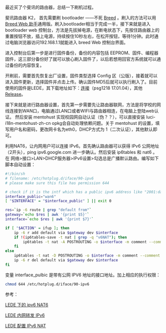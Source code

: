 
最近买了个斐讯的路由器，总结一下刷机过程。

<!--more-->

斐讯路由器 K2， 首先需要刷 bootloader ——不死 [Breed](http://www.right.com.cn/forum/thread-161906-1-1.html) 。刷入的方法可以用 [Breed Web 助手](https://weibo.com/itmfb?reason=&retcode=)通用版。刷入bootloader相当于完成一半，接下来就是进入bootloader web 控制台，方法是先拔掉电源，在断电状态下，先按住路由器上的重置按钮不放，插上电源，持续按住10秒左右，在松开按钮，等待1分钟。此时通过电脑浏览器访问192.168.1.1就能进入 breed Web 控制台界面。

进入控制台后第一步是进行固件备份，备份的内容包括 EEPROM、固件、编程器固件，这三部分备份好了就可以放心刷入固件了，以后若想用回官方系统就可以通过备份的内容恢复。

开刷前，需要首先恢复出厂设置，固件类型选择 Config 区（公版），接着就可以进入固件更新，选择固件并点击上传。确认固件MD5后就可以执行刷入了。目前使用的固件是LEDE，其下载地址如下：[连接](https://downloads.lede-project.org/releases/17.01.4/targets/ramips/mt7620/lede-17.01.4-ramips-mt7620-psg1218-squashfs-sysupgrade.bin)（psg1218 17.01.04），其他 [Release](https://downloads.lede-project.org/releases/)。

接下来就是进行路由器设置，首先第一步需要先让路由器联网，方法是将学校的网线连接到WAN口，电脑通过LAN口或者WIFI与路由器相连，在电脑上登陆web认证。
然后安装 mentohust 实现校园网自动认证（伪？？），可以直接安装 luci-i18n-mentohust-zh-cn opkg会自动处理依赖问题。关于 mentohust 的设置，填写用户名和密码，更改网卡名为eth0，DHCP方式为 1（二次认证），其他默认即可。

利用NAT6，让内网用户可以连接 IPv6。首先确认路由器可以获得 IPv6 公网地址（2开头），ping ipv6.google.com 进一步确认。然后安装 ip6tables 和 nat6 。在 网络>接口>LAN>DHCP服务器>IPv6设置>勾选总是广播默认路由。编写如下脚本自动设置：
```bash
#!/bin/sh
# filename: /etc/hotplug.d/iface/90-ipv6
# please make sure this file has permission 644

# check if it is the intf which has a public ipv6 address like "2001:da8:100d:aaaa:485c::1/64"
interface_public="wan6"
[ "$INTERFACE" = "$interface_public" ] || exit 0

res=`ip -6 route | grep "default from"`
gateway=`echo $res | awk '{print $5}'`
interface=`echo $res | awk '{print $7}'`

if [ "$ACTION" = ifup ]; then
    ip -6 r add default via $gateway dev $interface
    if !(ip6tables-save -t nat | grep -q "v6NAT"); then
        ip6tables -t nat -A POSTROUTING -o $interface -m comment --comment "v6NAT" -j MASQUERADE
    fi
else
    ip6tables -t nat -D POSTROUTING -o $interface -m comment --comment "v6NAT" -j MASQUERADE
    ip -6 r del default via $gateway dev $interface
fi
```
变量 interface_pulbic 是带有公网 IPV6 地址的接口地址。加上相应的执行权限：

```bash
chmod 644 /etc/hotplug.d/iface/90-ipv6
```

参考：

[LEDE 下的 ipv6 NAT6](https://lixingcong.github.io/2017/04/24/ipv6-nat-lede/)

[LEDE 内网转发 IPv6](https://i-meto.com/lede-ipv6/amp/)

[LEDE 配置 IPv6 NAT](https://blog.blacate.me/2017/04/09/ipv6-nat-on-openert-lede/)



